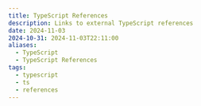 ```yaml
---
title: TypeScript References
description: Links to external TypeScript references
date: 2024-11-03
2024-10-31: 2024-11-03T22:11:00
aliases:
  - TypeScript
  - TypeScript References
tags:
  - typescript
  - ts
  - references
---
```

